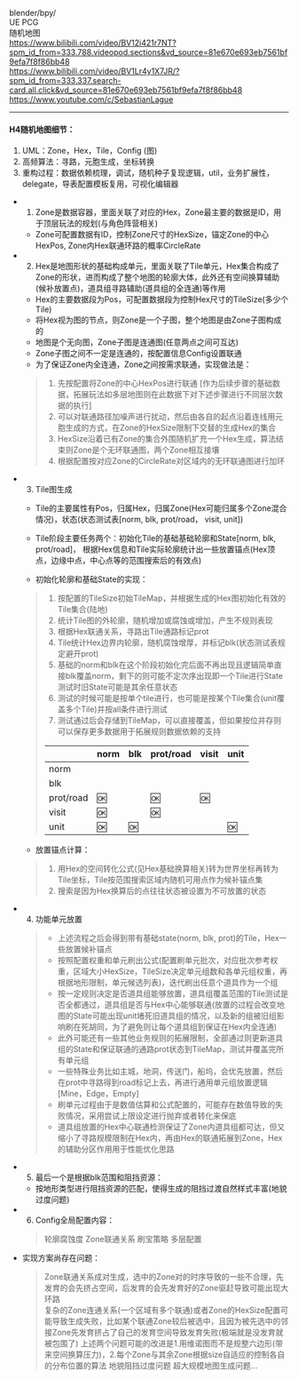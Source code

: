 blender/bpy/  
UE PCG  
随机地图  
https://www.bilibili.com/video/BV12i421r7NT?spm_id_from=333.788.videopod.sections&vd_source=81e670e693eb7561bf9efa7f8f86bb48  
https://www.bilibili.com/video/BV1Lr4y1X7JR/?spm_id_from=333.337.search-card.all.click&vd_source=81e670e693eb7561bf9efa7f8f86bb48  
https://www.youtube.com/c/SebastianLague  

---
#### H4随机地图细节：  
1. UML：Zone，Hex，Tile，Config (图)  
2. 高频算法：寻路，元胞生成，坐标转换  
3. 重构过程：数据依赖梳理，调试，随机种子复现逻辑，util，业务扩展性，delegate，导表配置模板复用，可视化编辑器  

- 1. Zone是数据容器，里面关联了对应的Hex，Zone最主要的数据是ID，用于顶层玩法的规划(与角色阵营相关)
  - Zone可配置数据有ID，控制Zone尺寸的HexSize，锚定Zone的中心HexPos, Zone内Hex联通环路的概率CircleRate  
      
- 2. Hex是地图形状的基础构成单元，里面关联了Tile单元，Hex集合构成了Zone的形状，进而构成了整个地图的轮廓大体，此外还有空间换算辅助(候补放置点)，道具组寻路辅助(道具组的全连通)等作用    
  - Hex的主要数据段为Pos，可配置数据段为控制Hex尺寸的TileSize(多少个Tile)  
  - 将Hex视为图的节点，则Zone是一个子图，整个地图是由Zone子图构成的  
  - 地图是个无向图，Zone子图是连通图(任意两点之间可互达)  
  - Zone子图之间不一定是连通的，按配置信息Config设置联通  
  - 为了保证Zone内全连通，Zone之间按需求联通，实现做法是：  
  > 1. 先按配置将Zone的中心HexPos进行联通 [作为后续步骤的基础数据，拓展玩法如多层地图则在此数据下对下述步骤进行不同层次数据的执行]  
  > 2. 可以对联通路径加噪声进行扰动，然后由各自的起点沿着连线用元胞生成的方式，在Zone的HexSize限制下交替的生成Hex的集合
  > 3. HexSize沿着已有Zone的集合外围随机扩充一个Hex生成，算法结束则Zone是个无环联通图，两个Zone相互接壤  
  > 4. 根据配置按对应Zone的CircleRate对区域内的无环联通图进行加环  

- 3. Tile图生成  
  - Tile的主要属性有Pos，归属Hex，归属Zone(Hex可能归属多个Zone混合情况)，状态(状态测试表[norm, blk, prot/road， visit, unit])  
  - Tile阶段主要任务两个：初始化Tile的基础基础轮廓和State[norm, blk, prot/road]， 根据Hex信息和Tile实际轮廓统计出一些放置锚点(Hex顶点，边缘中点，中心点等的范围搜索后的有效点)
        
  - 初始化轮廓和基础State的实现：  
  > 1. 按配置的TileSize初始TileMap，并根据生成的Hex图初始化有效的Tile集合(陆地)  
  > 2. 统计Tile图的外轮廓，随机增加或腐蚀或增加，产生不规则表现  
  > 3. 根据Hex联通关系，寻路出Tile通路标记prot
  > 4. Tile统计Hex边界内轮廓，随机腐蚀增厚，并标记blk(状态测试表规定避开prot)  
  > 5. 基础的norm和blk在这个阶段初始化完后面不再出现且逻辑简单直接blk覆盖norm，剩下的则可能不定次序出现即一个Tile进行State测试时旧State可能是其余任意状态
  > 6. 测试的时候可能是按单个tile进行，也可能是按某个Tile集合(unit覆盖多个Tile)并按all条件进行测试
  > 7. 测试通过后会存储到TileMap，可以直接覆盖，但如果按位并存则可以保存更多数据用于拓展规则数据依赖的支持
  > 
  >   ||norm|blk|prot/road|visit|unit|
  >   |---|---|---|---|---|---|
  >   |norm||||||
  >   |blk||||||
  >   |prot/road|🆗||🆗|🆗||
  >   |visit|🆗||🆗|||
  >   |unit|🆗|🆗|||🆗|
      
  - 放置锚点计算：  
  > 1. 用Hex的空间转化公式(见Hex基础换算相关)转为世界坐标再转为Tile坐标，Tile按范围搜索区域内随机可用点作为候补锚点集  
  > 2. 搜索是因为Hex换算后的点往往状态被设置为不可放置的状态  

- 4. 功能单元放置  
  > - 上述流程之后会得到带有基础state(norm, blk, prot)的Tile，Hex一些放置候补锚点  
  > - 按照配置权重和单元刷出公式(配置刷单元批次，对应批次参考权重，区域大小HexSize，TileSize决定单元组数和各单元组权重，再根据地形限制，单元候选列表)，迭代刷出任意个道具作为一个组  
  > - 按一定规则决定是否道具组能够放置，道具组覆盖范围的Tile测试是否全都通过，道具组是否与Hex中心能够联通(放置的过程会改变地图的State可能出现unit堵死旧道具组的情况，以及新的组被旧组影响刷在死胡同，为了避免则让每个道具组到保证在Hex内全连通)  
  > - 此外可能还有一些其他业务规则的拓展限制，全部通过则更新道具组的State和保证联通的通路prot状态到TileMap，测试并覆盖完所有单元组  
  > - 一些特殊业务比如主城，地洞，传送门，船坞，会优先放置，然后在prot中寻路得到road标记上去，再进行通用单元组放置逻辑[Mine，Edge，Empty]  
  > - 刷单元过程由于是数值估算和公式配置的，可能存在数值导致的失败情况，采用尝试上限设定进行抛弃或者转化来保底  
  > - 道具组放置的Hex中心联通检测保证了Zone内道具组都可达，但又缩小了寻路规模限制在Hex内，再由Hex的联通拓展到Zone，Hex的辅助分区作用用于性能优化思路  
 
- 5. 最后一个是根据blk范围和阻挡资源：
  - 按地形类型进行阻挡资源的匹配，使得生成的阻挡过渡自然样式丰富(地貌过度问题)  
      
- 6. Config全局配置内容：  
  > 轮廓腐蚀度
    > Zone联通关系
    > 刷宝策略
    > 多层配置  
      
- 实现方案尚存在问题：
  > Zone联通关系成对生成，选中的Zone对的时序导致的一些不合理，先发育的会先挤占空间，后发育的会先发育好的Zone驱赶导致可能出现大环路  
  > 复杂的Zone连通关系(一个区域有多个联通)或者Zone的HexSize配置可能导致生成失败，比如某个联通Zone较后被选中，且因为被先选中的邻接Zone先发育挤占了自己的发育空间导致发育失败(极端就是没发育就被包围了)
  > 上述两个问题可能的改进是1.用维诺图而不是规整六边形(带来空间换算压力)，2.每个Zone与其余Zone根据size自适应的控制各自的分布位置的算法
  > 地貌阻挡过度问题
  > 超大规模地图生成问题...
